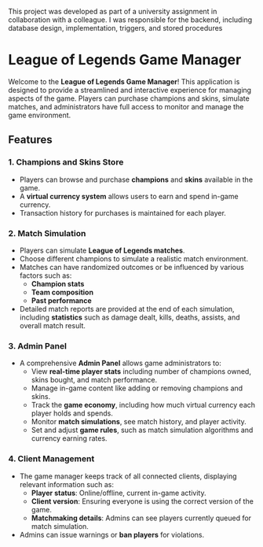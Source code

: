 This project was developed as part of a university assignment in collaboration with a colleague. I was responsible for the backend, including database design, implementation, triggers, and stored procedures

# League of Legends Game Manager

Welcome to the **League of Legends Game Manager**! This application is designed to provide a streamlined and interactive experience for managing aspects of the game. Players can purchase champions and skins, simulate matches, and administrators have full access to monitor and manage the game environment.

## Features

### 1. Champions and Skins Store
- Players can browse and purchase **champions** and **skins** available in the game.
- A **virtual currency system** allows users to earn and spend in-game currency.
- Transaction history for purchases is maintained for each player.

### 2. Match Simulation
- Players can simulate **League of Legends matches**.
- Choose different champions to simulate a realistic match environment.
- Matches can have randomized outcomes or be influenced by various factors such as:
  - **Champion stats**
  - **Team composition**
  - **Past performance**
- Detailed match reports are provided at the end of each simulation, including **statistics** such as damage dealt, kills, deaths, assists, and overall match result.

### 3. Admin Panel
- A comprehensive **Admin Panel** allows game administrators to:
  - View **real-time player stats** including number of champions owned, skins bought, and match performance.
  - Manage in-game content like adding or removing champions and skins.
  - Track the **game economy**, including how much virtual currency each player holds and spends.
  - Monitor **match simulations**, see match history, and player activity.
  - Set and adjust **game rules**, such as match simulation algorithms and currency earning rates.

### 4. Client Management
- The game manager keeps track of all connected clients, displaying relevant information such as:
  - **Player status**: Online/offline, current in-game activity.
  - **Client version**: Ensuring everyone is using the correct version of the game.
  - **Matchmaking details**: Admins can see players currently queued for match simulation.
- Admins can issue warnings or **ban players** for violations.
